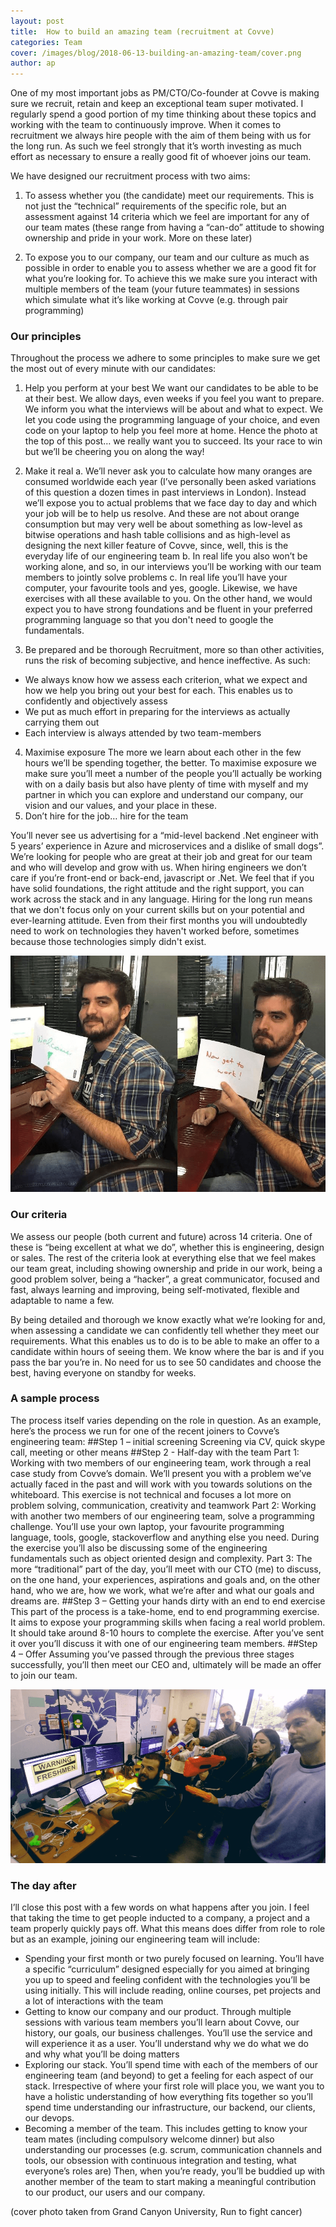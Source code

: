 ```yaml
---
layout: post
title:  How to build an amazing team (recruitment at Covve)
categories: Team
cover: /images/blog/2018-06-13-building-an-amazing-team/cover.png
author: ap	
---
```

One of my most important jobs as PM/CTO/Co-founder at Covve is making sure we recruit, retain and keep an exceptional team super motivated. I regularly spend a good portion of my time thinking about these topics and working with the team to continuously improve.
When it comes to recruitment we always hire people with the aim of them being with us for the long run. As such we feel strongly that it’s worth investing as much effort as necessary to ensure a really good fit of whoever joins our team.
<!--more-->

We have designed our recruitment process with two aims:
1)	To assess whether you (the candidate) meet our requirements. This is not just the “technical” requirements of the specific role, but an assessment against 14 criteria which we feel are important for any of our team mates (these range from having a “can-do” attitude to showing ownership and pride in your work. More on these later)

2)	To expose you to our company, our team and our culture as much as possible in order to enable you to assess whether we are a good fit for what you’re looking for. To achieve this we make sure you interact with multiple members of the team (your future teammates) in sessions which simulate what it’s like working at Covve (e.g. through pair programming)

### Our principles
Throughout the process we adhere to some principles to make sure we get the most out of every minute with our candidates:
1)	Help you perform at your best
We want our candidates to be able to be at their best. We allow days, even weeks if you feel you want to prepare. We inform you what the interviews will be about and what to expect. We let you code using the programming language of your choice, and even code on your laptop to help you feel more at home.
Hence the photo at the top of this post… we really want you to succeed. Its your race to win but we’ll be cheering you on along the way!

2)	Make it real
a.	We’ll never ask you to calculate how many oranges are consumed worldwide each year (I’ve personally been asked variations of this question a dozen times in past interviews in London). Instead we’ll expose you to actual problems that we face day to day and which your job will be to help us resolve. And these are not about orange consumption but may very well be about something as low-level as bitwise operations and hash table collisions and as high-level as designing the next killer feature of Covve, since, well, this is the everyday life of our engineering team
b.	In real life you also won’t be working alone, and so, in our interviews you’ll be working with our team members to jointly solve problems
c.	In real life you’ll have your computer, your favourite tools and yes, google. Likewise, we have exercises with all these available to you. On the other hand, we would expect you to have strong foundations and be fluent in your preferred programming language so that you don't need to google the fundamentals.

3)	Be prepared and be thorough
Recruitment, more so than other activities, runs the risk of becoming subjective, and hence ineffective. As such:
-	We always know how we assess each criterion, what we expect and how we help you bring out your best for each. This enables us to confidently and objectively assess
-	We put as much effort in preparing for the interviews as actually carrying them out
-	Each interview is always attended by two team-members

4)	Maximise exposure
The more we learn about each other in the few hours we’ll be spending together, the better. To maximise exposure we make sure you’ll meet a number of the people you’ll actually be working with on a daily basis but also have plenty of time with myself and my partner in which you can explore and understand our company, our vision and our values, and your place in these.
5)	Don’t hire for the job… hire for the team

You’ll never see us advertising for a “mid-level backend .Net engineer with 5 years’ experience in Azure and microservices and a dislike of small dogs”. We’re looking for people who are great at their job and great for our team and who will develop and grow with us. When hiring engineers we don’t care if you’re front-end or back-end, javascript or .Net. We feel that if you have solid foundations, the right attitude and the right support, you can work across the stack and in any language. Hiring for the long run means that we don't focus only on your current skills but on your potential and ever-learning attitude. Even from their first months you will undoubtedly need to work on technologies they haven't worked before, sometimes because those technologies simply didn't exist.

![iasonas](/images/blog/2018-06-13-building-an-amazing-team/iasonas.png)

### Our criteria
We assess our people (both current and future) across 14 criteria. One of these is “being excellent at what we do”, whether this is engineering, design or sales. The rest of the criteria look at everything else that we feel makes our team great, including showing ownership and pride in our work, being a good problem solver, being a “hacker”, a great communicator, focused and fast, always learning and improving, being self-motivated, flexible and adaptable to name a few.

By being detailed and thorough we know exactly what we’re looking for and, when assessing a candidate we can confidently tell whether they meet our requirements. What this enables us to do is to be able to make an offer to a candidate within hours of seeing them. We know where the bar is and if you pass the bar you’re in. No need for us to see 50 candidates and choose the best, having everyone on standby for weeks.

### A sample process
The process itself varies depending on the role in question. As an example, here’s the process we run for one of the recent joiners to Covve’s engineering team:
##Step 1 – initial screening
Screening via CV, quick skype call, meeting or other means
##Step 2 - Half-day with the team
Part 1: Working with two members of our engineering team, work through a real case study from Covve’s domain. We’ll present you with a problem we’ve actually faced in the past and will work with you towards solutions on the whiteboard. This exercise is not technical and focuses a lot more on problem solving, communication, creativity and teamwork
Part 2: Working with another two members of our engineering team, solve a programming challenge. You’ll use your own laptop, your favourite programming language, tools, google, stackoverflow and anything else you need. During the exercise you’ll also be discussing some of the engineering fundamentals such as object oriented design and complexity.
Part 3: The more “traditional” part of the day, you’ll meet with our CTO (me) to discuss, on the one hand, your experiences, aspirations and goals and, on the other hand, who we are, how we work, what we’re after and what our goals and dreams are.
##Step 3 – Getting your hands dirty with an end to end exercise
This part of the process is a take-home, end to end programming exercise. It aims to expose your programming skills when facing a real world problem. It should take around 8-10 hours to complete the exercise. After you’ve sent it over you’ll discuss it with one of our engineering team members.
##Step 4 – Offer
Assuming you’ve passed through the previous three stages successfully, you’ll then meet our CEO and, ultimately will be made an offer to join our team.

![stefanos](/images/blog/2018-06-13-building-an-amazing-team/stefanos.png)

### The day after
I’ll close this post with a few words on what happens after you join. I feel that taking the time to get people inducted to a company, a project and a team properly quickly pays off. What this means does differ from role to role but as an example, joining our engineering team will include:
-	Spending your first month or two purely focused on learning. You’ll have a specific “curriculum” designed especially for you aimed at bringing you up to speed and feeling confident with the technologies you’ll be using initially. This will include reading, online courses, pet projects and a lot of interactions with the team
-	Getting to know our company and our product. Through multiple sessions with various team members you’ll learn about Covve, our history, our goals, our business challenges. You’ll use the service and will experience it as a user. You’ll understand why we do what we do and why what you’ll be doing matters
-	Exploring our stack. You’ll spend time with each of the members of our engineering team (and beyond) to get a feeling for each aspect of our stack. Irrespective of where your first role will place you, we want you to have a holistic understanding of how everything fits together so you’ll spend time understanding our infrastructure, our backend, our clients, our devops.
-	Becoming a member of the team. This includes getting to know your team mates (including compulsory welcome dinner) but also understanding our processes (e.g. scrum, communication channels and tools, our obsession with continuous integration and testing, what everyone’s roles are)
Then, when you’re ready, you’ll be buddied up with another member of the team to start making a meaningful contribution to our product, our users and our company.

(cover photo taken from Grand Canyon University, Run to fight cancer)
